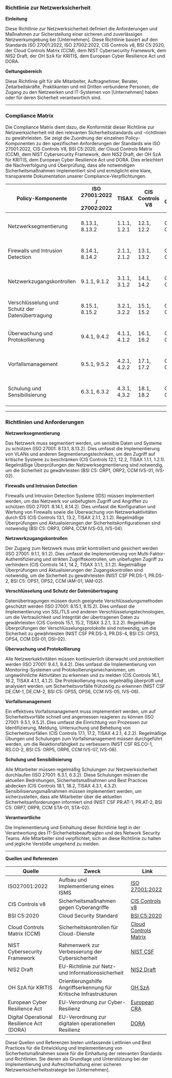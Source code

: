 ### Richtlinie zur Netzwerksicherheit

**Einleitung**

Diese Richtlinie zur Netzwerksicherheit definiert die Anforderungen und Maßnahmen zur Sicherstellung einer sicheren und zuverlässigen Netzwerkumgebung bei [Unternehmen]. Diese Richtlinie basiert auf den Standards ISO 27001:2022, ISO 27002:2022, CIS Controls v8, BSI C5:2020, der Cloud Controls Matrix (CCM), dem NIST Cybersecurity Framework, dem NIS2 Draft, der OH SzA für KRITIS, dem European Cyber Resilience Act und DORA.

**Geltungsbereich**

Diese Richtlinie gilt für alle Mitarbeiter, Auftragnehmer, Berater, Zeitarbeitskräfte, Praktikanten und mit Dritten verbundene Personen, die Zugang zu den Netzwerken und IT-Systemen von [Unternehmen] haben oder für deren Sicherheit verantwortlich sind.

---

### Compliance Matrix

Die Compliance Matrix dient dazu, die Konformität dieser Richtlinie zur Netzwerksicherheit mit den relevanten Sicherheitsstandards und -richtlinien zu gewährleisten. Sie zeigt die Zuordnung der einzelnen Policy-Komponenten zu den spezifischen Anforderungen der Standards wie ISO 27001:2022, CIS Controls V8, BSI C5:2020, der Cloud Controls Matrix (CCM), dem NIST Cybersecurity Framework, dem NIS2 Draft, der OH SzA für KRITIS, dem European Cyber Resilience Act und DORA. Dies erleichtert die Nachverfolgung und Überprüfung, dass alle notwendigen Sicherheitsmaßnahmen implementiert sind und ermöglicht eine klare, transparente Dokumentation unserer Compliance-Verpflichtungen.

| Policy-Komponente                                | ISO 27001:2022 / 27002:2022 | TISAX           | CIS Controls V8 | BSI C5:2020     | CCM         | NIST CSF       | NIS2          | OH SzA         | European CRA | DORA          |
|--------------------------------------------------|-----------------------------|-----------------|-----------------|-----------------|-------------|----------------|---------------|----------------|---------------|---------------|
| Netzwerksegmentierung                            | 8.13.1, 8.13.2              | 1.1.1, 1.2.1    | 12.1, 12.2      | ORP1, ORP2      | IVS-01, IVS-02 | PR.AC-1, PR.AC-2 | Artikel 5, 6.1 | Abschnitt 2.3 | Artikel 23    | Artikel 4     |
| Firewalls und Intrusion Detection                | 8.14.1, 8.14.2              | 2.1.1, 2.1.2    | 13.1, 13.2      | ORP3, ORP4      | IVS-03, IVS-04 | PR.IP-1, PR.IP-2 | Artikel 5, 6.2 | Abschnitt 2.4 | Artikel 23    | Artikel 4     |
| Netzwerkzugangskontrollen                        | 9.1.1, 9.1.2                | 3.1.1, 3.1.2    | 14.1, 14.2      | OPS1, OPS2      | IAM-01, IAM-02 | PR.DS-1, PR.DS-2 | Artikel 6.3   | Abschnitt 2.5 | Artikel 23    | Artikel 4     |
| Verschlüsselung und Schutz der Datenübertragung  | 8.15.1, 8.15.2              | 3.2.1, 3.2.2    | 15.1, 15.2      | OPS3, OPS4      | DSI-01, DSI-02 | PR.DS-3, PR.DS-4 | Artikel 6.4   | Abschnitt 2.6 | Artikel 23    | Artikel 4     |
| Überwachung und Protokollierung                  | 9.4.1, 9.4.2                | 4.1.1, 4.1.2    | 16.1, 16.2      | OPS5, OPS6      | IVS-05, IVS-06 | DE.CM-1, DE.CM-2 | Artikel 6.5   | Abschnitt 2.7 | Artikel 23    | Artikel 4     |
| Vorfallsmanagement                               | 9.5.1, 9.5.2                | 4.2.1, 4.2.2    | 17.1, 17.2      | ORP5, ORP6      | IVS-07, IVS-08 | RS.CO-1, RS.CO-2 | Artikel 6.6   | Abschnitt 2.8 | Artikel 23    | Artikel 4     |
| Schulung und Sensibilisierung                    | 6.3.1, 6.3.2                | 4.3.1, 4.3.2    | 18.1, 18.2      | ORP7, ORP8      | STA-01, STA-02 | PR.AT-1, PR.AT-2 | Artikel 6.7   | Abschnitt 2.9 | Artikel 23    | Artikel 4     |

---

### Richtlinien und Anforderungen

**Netzwerksegmentierung**

Das Netzwerk muss segmentiert werden, um sensible Daten und Systeme zu schützen (ISO 27001: 8.13.1, 8.13.2). Dies umfasst die Implementierung von VLANs und anderen Segmentierungstechniken, um den Zugriff auf kritische Systeme zu beschränken (CIS Controls 12.1, 12.2, TISAX 1.1.1, 1.2.1). Regelmäßige Überprüfungen der Netzwerksegmentierung sind notwendig, um die Sicherheit zu gewährleisten (BSI C5: ORP1, ORP2, CCM IVS-01, IVS-02).

**Firewalls und Intrusion Detection**

Firewalls und Intrusion Detection Systeme (IDS) müssen implementiert werden, um das Netzwerk vor unbefugtem Zugriff und Angriffen zu schützen (ISO 27001: 8.14.1, 8.14.2). Dies umfasst die Konfiguration und Wartung von Firewalls sowie die Überwachung von Netzwerkaktivitäten durch IDS (CIS Controls 13.1, 13.2, TISAX 2.1.1, 2.1.2). Regelmäßige Überprüfungen und Aktualisierungen der Sicherheitskonfigurationen sind notwendig (BSI C5: ORP3, ORP4, CCM IVS-03, IVS-04).

**Netzwerkzugangskontrollen**

Der Zugang zum Netzwerk muss strikt kontrolliert und gesichert werden (ISO 27001: 9.1.1, 9.1.2). Dies umfasst die Implementierung von Multi-Faktor-Authentifizierung und strikten Zugriffskontrollen, um unbefugten Zugriff zu verhindern (CIS Controls 14.1, 14.2, TISAX 3.1.1, 3.1.2). Regelmäßige Überprüfungen und Aktualisierungen der Zugangskontrollen sind notwendig, um die Sicherheit zu gewährleisten (NIST CSF PR.DS-1, PR.DS-2, BSI C5: OPS1, OPS2, CCM IAM-01, IAM-02).

**Verschlüsselung und Schutz der Datenübertragung**

Datenübertragungen müssen durch geeignete Verschlüsselungsmethoden geschützt werden (ISO 27001: 8.15.1, 8.15.2). Dies umfasst die Implementierung von SSL/TLS und anderen Verschlüsselungstechnologien, um die Vertraulichkeit und Integrität der übertragenen Daten zu gewährleisten (CIS Controls 15.1, 15.2, TISAX 3.2.1, 3.2.2). Regelmäßige Überprüfungen der Verschlüsselungsprotokolle sind notwendig, um die Sicherheit zu gewährleisten (NIST CSF PR.DS-3, PR.DS-4, BSI C5: OPS3, OPS4, CCM DSI-01, DSI-02).

**Überwachung und Protokollierung**

Alle Netzwerkaktivitäten müssen kontinuierlich überwacht und protokolliert werden (ISO 27001: 9.4.1, 9.4.2). Dies umfasst die Implementierung von Monitoring-Systemen und Protokollierungsmechanismen, um ungewöhnliche Aktivitäten zu erkennen und zu melden (CIS Controls 16.1, 16.2, TISAX 4.1.1, 4.1.2). Die Protokollierung muss regelmäßig überprüft und analysiert werden, um Sicherheitsvorfälle frühzeitig zu erkennen (NIST CSF DE.CM-1, DE.CM-2, BSI C5: OPS5, OPS6, CCM IVS-05, IVS-06).

**Vorfallsmanagement**

Ein effektives Vorfallsmanagement muss implementiert werden, um auf Sicherheitsvorfälle schnell und angemessen reagieren zu können (ISO 27001: 9.5.1, 9.5.2). Dies umfasst die Einrichtung von Prozessen zur Identifizierung, Meldung, Untersuchung und Behebung von Sicherheitsvorfällen (CIS Controls 17.1, 17.2, TISAX 4.2.1, 4.2.2). Regelmäßige Übungen und Schulungen zum Vorfallsmanagement müssen durchgeführt werden, um die Reaktionsfähigkeit zu verbessern (NIST CSF RS.CO-1, RS.CO-2, BSI C5: ORP5, ORP6, CCM IVS-07, IVS-08).

**Schulung und Sensibilisierung**

Alle Mitarbeiter müssen regelmäßig Schulungen zur Netzwerksicherheit durchlaufen (ISO 27001: 6.3.1, 6.3.2). Diese Schulungen müssen die aktuellen Bedrohungen, Sicherheitsmaßnahmen und Best Practices abdecken (CIS Controls 18.1, 18.2, TISAX 4.3.1, 4.3.2). Sensibilisierungsmaßnahmen müssen implementiert werden, um sicherzustellen, dass alle Mitarbeiter über die aktuellen Sicherheitsanforderungen informiert sind (NIST CSF PR.AT-1, PR.AT-2, BSI C5: ORP7, ORP8, CCM STA-01, STA-02).

**Verantwortliche**

Die Implementierung und Einhaltung dieser Richtlinie liegt in der Verantwortung des IT-Sicherheitsbeauftragten und des Network Security Teams. Alle Mitarbeiter sind verpflichtet, sich an diese Richtlinie zu halten und jegliche Verstöße umgehend zu melden.

---

**Quellen und Referenzen**

| Quelle                                                                                          | Zweck                                                                  | Link                                                                                                             |
|-------------------------------------------------------------------------------------------------|------------------------------------------------------------------------|------------------------------------------------------------------------------------------------------------------|
| ISO27001:2022                                                                                   | Aufbau und Implementierung eines ISMS                                  | [ISO 27001:2022](https://www.iso.org/standard/27001)                                                             |
| CIS Controls v8                                                                                 | Sicherheitsmaßnahmen gegen Cyberangriffe                               | [CIS Controls v8](https://www.cisecurity.org/controls/v8)                                                        |
| BSI C5:2020                                                                                     | Cloud Security Standard                                                | [BSI C5:2020](https://www.bsi.bund.de/EN/Topics/CloudComputing/ComplianceControlsCatalogue/ComplianceControlsCatalogue_node.html) |
| Cloud Controls Matrix (CCM)                                                                     | Sicherheitskontrollen für Cloud-Dienste                                 | [Cloud Controls Matrix](https://cloudsecurityalliance.org/research/cloud-controls-matrix)                        |
| NIST Cybersecurity Framework                                                                    | Rahmenwerk zur Verbesserung der Cybersicherheit                        | [NIST CSF](https://www.nist.gov/cyberframework)                                                                  |
| NIS2 Draft                                                                                      | EU-Richtlinie zur Netz- und Informationssicherheit                      | [NIS2 Draft](https://eur-lex.europa.eu/legal-content/EN/TXT/?uri=CELEX%3A52020PC0823)                            |
| OH SzA für KRITIS                                                                               | Orientierungshilfe Angriffserkennung für Kritische Infrastrukturen     | [OH SzA](https://www.bsi.bund.de/SharedDocs/Downloads/DE/BSI/Kritis/BSI_Orientierungshilfe_Angriffserkennung.html)|
| European Cyber Resilience Act                                                                   | EU-Verordnung zur Cyber-Resilienz                                      | [European CRA](https://www.european-cyber-resilience-act.com)                                                    |
| Digital Operational Resilience Act (DORA)                                                       | EU-Verordnung zur digitalen operationellen Resilienz                   | [DORA](https://www.digital-operational-resilience-act.com)                                                       |

Diese Quellen und Referenzen bieten umfassende Leitlinien und Best Practices für die Entwicklung und Implementierung von Sicherheitsmaßnahmen sowie für die Einhaltung der relevanten Standards und Richtlinien. Sie dienen als Grundlage und Unterstützung bei der Implementierung und Aufrechterhaltung einer sicheren Netzwerksicherheitsstrategie bei [Unternehmen].
